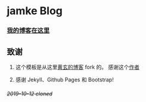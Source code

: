 jamke Blog
========

### [我的博客在这里](https://meijamke.github.io) 


## 致谢

1. 这个模板是从这里[黄玄的博客](https://github.com/Huxpro/huxpro.github.io) fork 的。 感谢这个[作者](https://github.com/Huxpro)

2. 感谢 Jekyll、Github Pages 和 Bootstrap!

###### ~~2019-10-12 cloned~~
